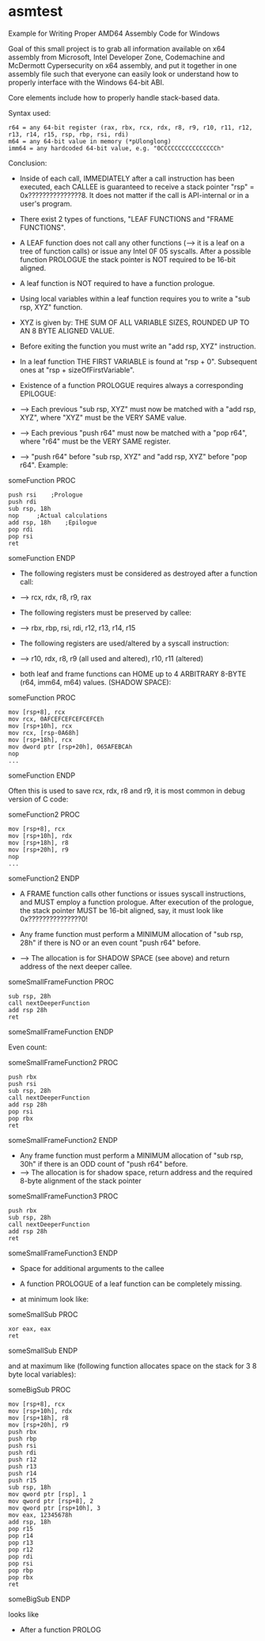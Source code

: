 # asmtest
Example for Writing Proper AMD64 Assembly Code for Windows

Goal of this small project is to grab all information available on x64 assembly from Microsoft, Intel Developer Zone,
Codemachine and McDermott Cypersecurity on x64 assembly, and put it together in one assembly file such that everyone can easily look or understand how to properly interface with the Windows 64-bit ABI.

Core elements include how to properly handle stack-based data.

Syntax used:

    r64 = any 64-bit register (rax, rbx, rcx, rdx, r8, r9, r10, r11, r12, r13, r14, r15, rsp, rbp, rsi, rdi)
    m64 = any 64-bit value in memory (*pUlonglong)
    imm64 = any hardcoded 64-bit value, e.g. "0CCCCCCCCCCCCCCCCh"


Conclusion:

- Inside of each call, IMMEDIATELY after a call instruction has been executed, each CALLEE is guaranteed to receive a stack pointer "rsp" = 0x???????????????8. It does not matter if the call is API-internal or in a user's program.

- There exist 2 types of functions, "LEAF FUNCTIONS and "FRAME FUNCTIONS".

- A LEAF function does not call any other functions (--> it is a leaf on a tree of function calls) or issue any Intel 0F 05 syscalls. After a possible function PROLOGUE the stack pointer is NOT required to be 16-bit aligned.

- A leaf function is NOT required to have a function prologue.

- Using local variables within a leaf function requires you to write a "sub rsp, XYZ" function.
- XYZ is given by: THE SUM OF ALL VARIABLE SIZES, ROUNDED UP TO AN 8 BYTE ALIGNED VALUE.
- Before exiting the function you must write an "add rsp, XYZ" instruction.

- In a leaf function THE FIRST VARIABLE is found at "rsp + 0". Subsequent ones at "rsp + sizeOfFirstVariable".

- Existence of a function PROLOGUE requires always a corresponding EPILOGUE:
- --> Each previous "sub rsp, XYZ" must now be matched with a "add rsp, XYZ", where "XYZ" must be the VERY SAME value.
- --> Each previous "push r64" must now be matched with a "pop r64", where "r64" must be the VERY SAME register.
- --> "push r64" before "sub rsp, XYZ" and "add rsp, XYZ" before "pop r64".
Example:

someFunction PROC

    push rsi    ;Prologue
    push rdi
    sub rsp, 18h
    nop     ;Actual calculations
    add rsp, 18h    ;Epilogue
    pop rdi
    pop rsi
    ret

someFunction ENDP

- The following registers must be considered as destroyed after a function call:
- --> rcx, rdx, r8, r9, rax
- The following registers must be preserved by callee:
- --> rbx, rbp, rsi, rdi, r12, r13, r14, r15
- The following registers are used/altered by a syscall instruction:
- --> r10, rdx, r8, r9 (all used and altered), r10, r11 (altered)

- both leaf and frame functions can HOME up to 4 ARBITRARY 8-BYTE (r64, imm64, m64) values. (SHADOW SPACE):

someFunction PROC

    mov [rsp+8], rcx
    mov rcx, 0AFCEFCEFCEFCEFCEh
    mov [rsp+10h], rcx
    mov rcx, [rsp-0A68h]
    mov [rsp+18h], rcx
    mov dword ptr [rsp+20h], 065AFEBCAh
    nop
    ...

someFunction ENDP

Often this is used to save rcx, rdx, r8 and r9, it is most common in debug version of C code:


someFunction2 PROC

    mov [rsp+8], rcx
    mov [rsp+10h], rdx
    mov [rsp+18h], r8
    mov [rsp+20h], r9
    nop
    ...

someFunction2 ENDP


- A FRAME function calls other functions or issues syscall instructions, and MUST employ a function prologue. After execution of the prologue, the stack pointer MUST be 16-bit aligned, say, it must look like 0x???????????????0!

- Any frame function must perform a MINIMUM allocation of "sub rsp, 28h" if there is NO or an even count "push r64" before. 
- --> The allocation is for SHADOW SPACE (see above) and return address of the next deeper callee.

someSmallFrameFunction PROC

    sub rsp, 28h
    call nextDeeperFunction
    add rsp 28h
    ret
    
someSmallFrameFunction ENDP


Even count:

someSmallFrameFunction2 PROC

    push rbx
    push rsi
    sub rsp, 28h
    call nextDeeperFunction
    add rsp 28h
    pop rsi
    pop rbx
    ret
    
someSmallFrameFunction2 ENDP


- Any frame function must perform a MINIMUM allocation of "sub rsp, 30h" if there is an ODD count of "push r64" before.
- --> The allocation is for shadow space, return address and the required 8-byte alignment of the stack pointer

someSmallFrameFunction3 PROC

    push rbx
    sub rsp, 28h
    call nextDeeperFunction
    add rsp 28h
    ret
    
someSmallFrameFunction3 ENDP

- Space for additional arguments to the callee  

- A function PROLOGUE of a leaf function can be completely missing.
- at minimum look like:

someSmallSub PROC

    xor eax, eax
    ret
    
someSmallSub ENDP

and at maximum like (following function allocates space on the stack for 3 8 byte local variables):

someBigSub PROC

    mov [rsp+8], rcx
    mov [rsp+10h], rdx
    mov [rsp+18h], r8
    mov [rsp+20h], r9
    push rbx
    push rbp
    push rsi
    push rdi
    push r12
    push r13
    push r14
    push r15
    sub rsp, 18h
    mov qword ptr [rsp], 1
    mov qword ptr [rsp+8], 2
    mov qword ptr [rsp+10h], 3
    mov eax, 12345678h
    add rsp, 18h
    pop r15
    pop r14
    pop r13
    pop r12
    pop rdi
    pop rsi
    pop rbp
    pop rbx
    ret
  
someBigSub ENDP



  looks like
- After a function PROLOG 
